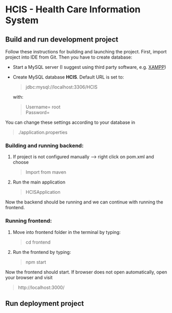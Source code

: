 # HCIS - Health Care Information System

## Build and run development project

Follow these instructions for building and launching the project.
First, import project into IDE from Git. Then you have to create database:

* Start a MySQL server (I suggest using third party software, e.g. [XAMPP](https://www.apachefriends.org/de/index.html))
* Create MySQL database **HCIS**. 
Default URL is set to:

    >jdbc:mysql://localhost:3306/HCIS

    with:
    > Username= root                                                           
    Password=

You can change these settings according to your database in
    
   > ./application.properties

### Building and running backend: 
1. If project is not configured manually --> right click on pom.xml and choose
      
    >Import from maven
2. Run the main application

    >HCISApplication

Now the backend should be running and we can continue with running the frontend.

### Running frontend:

1. Move into frontend folder in the terminal by typing:

    >cd frontend

2. Run the frontend by typing:

    >npm start

Now the frontend should start. If browser does not open automatically, open your browser and visit

>http://localhost:3000/

## Run deployment project
